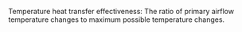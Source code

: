 ﻿Temperature heat transfer effectiveness: The ratio of primary airflow temperature changes to maximum possible temperature changes.
